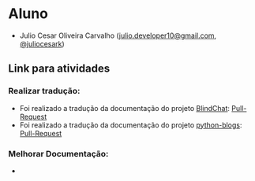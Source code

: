 # Aluno
  - Julio Cesar Oliveira Carvalho (julio.developer10@gmail.com, [@juliocesark](https://github.com/juliocesark))
  
  ## Link para atividades
  ### Realizar tradução:
  - Foi realizado a tradução da documentação do projeto [BlindChat](https://github.com/mayukh18/BlindChat): [Pull-Request](https://github.com/mayukh18/BlindChat/pull/33)
 - Foi realizado a tradução da documentação do projeto [python-blogs](https://github.com/python-gsoc/python-blogs): [Pull-Request](https://github.com/python-gsoc/python-blogs/pull/240)
 ### Melhorar Documentação:
 - 
